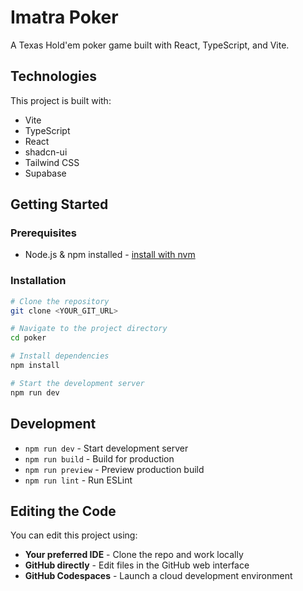 # Imatra Poker

A Texas Hold'em poker game built with React, TypeScript, and Vite.

## Technologies

This project is built with:

- Vite
- TypeScript
- React
- shadcn-ui
- Tailwind CSS
- Supabase

## Getting Started

### Prerequisites

- Node.js & npm installed - [install with nvm](https://github.com/nvm-sh/nvm#installing-and-updating)

### Installation

```sh
# Clone the repository
git clone <YOUR_GIT_URL>

# Navigate to the project directory
cd poker

# Install dependencies
npm install

# Start the development server
npm run dev
```

## Development

- `npm run dev` - Start development server
- `npm run build` - Build for production
- `npm run preview` - Preview production build
- `npm run lint` - Run ESLint

## Editing the Code

You can edit this project using:

- **Your preferred IDE** - Clone the repo and work locally
- **GitHub directly** - Edit files in the GitHub web interface
- **GitHub Codespaces** - Launch a cloud development environment
